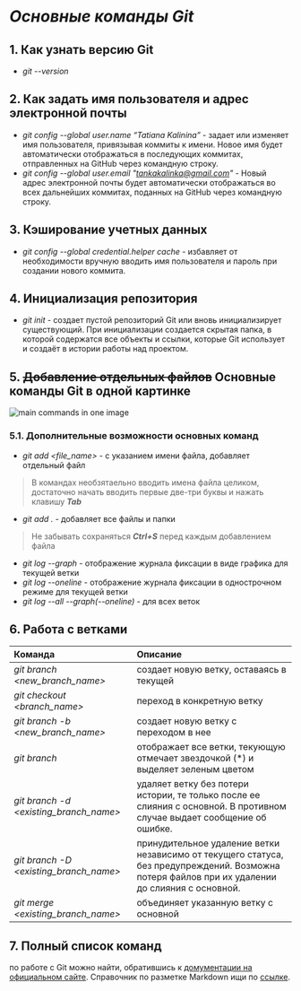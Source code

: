 # _**Основные команды Git**_
## 1. Как узнать версию Git
* *git --version*
## 2. Как задать имя пользователя и адрес электронной почты
* *git config --global user.name &#8220;Tatiana Kalinina&#8221;* - задает или изменяет имя пользователя, привязывая коммиты к имени. Новое имя будет автоматически отображаться в последующих коммитах, отправленных на GitHub через командную строку.
* *git config --global user.email "tankakalinka@gmail.com"* - Новый адрес электронной почты будет автоматически отображаться во всех дальнейших коммитах, поданных на GitHub через командную строку.
## 3. Кэширование учетных данных
* *git config --global credential.helper cache* - избавляет от необходимости вручную вводить имя пользователя и пароль при создании нового коммита.
## 4. Инициализация репозитория
* *git init* - создает пустой репозиторий Git или вновь инициализирует существующий. При инициализации создается скрытая папка, в которой содержатся все объекты и ссылки, которые Git использует и создаёт в истории работы над проектом.
## 5. ~~Добавление отдельных файлов~~ Основные команды Git в одной картинке
![main commands in one image](GitMainCommands.png) 
### 5.1. Дополнительные возможности основных команд
* *git add \<file_name>* - с указанием имени файла, добавляет отдельный файл 
> В командах необзятаельно вводить имена файла целиком, достаточно начать вводить первые две-три буквы и нажать клавишу __*Tab*__
* *git add .* - добавляет все файлы и папки
>Не забывать сохраняться ***Ctrl+S*** перед каждым добавлением файла
* *git log --graph* - отображение журнала фиксации в виде графика для текущей ветки
* *git log --oneline* - отображение журнала фиксации в однострочном режиме для текущей ветки
* *git log --all --graph(--oneline)* - для всех веток
## 6. Работа с ветками
|**Команда**|**Описание**|          
|:----|:----|
|*git branch \<new_branch_name>*|создает новую ветку, оставаясь в текущей|
|*git checkout \<branch_name>*|переход в конкретную ветку|
|*git branch -b \<new_branch_name>*|создает новую ветку с переходом в нее|
|*git branch*|отображает все ветки, текующую отмечает звездочкой (*) и выделяет зеленым цветом|
|*git branch -d \<existing_branch_name>*|удаляет ветку без потери истории, те только после ее слияния с основной. В противном случае выдает сообщение об ошибке.|
|*git branch -D \<existing_branch_name>*|принудительное удаление ветки независимо от текущего статуса, без предупреждений. Возможна потеря файлов при их удалении до слияния с основной.|
|*git merge \<existing_branch_name>*|объединяет указанную ветку с основной
## 7. Полный список команд 
по работе с Git можно найти, обратившись к [домументации на официальном сайте](https://git-scm.com/docs).
Справочник по разметке Markdown ищи по [ссылке](https://docs.microsoft.com/ru-ru/contribute/markdown-reference).
